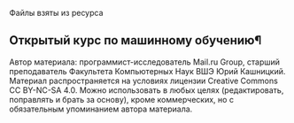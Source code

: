 
Файлы взяты из ресурса 
## Открытый курс по машинному обучению¶

Автор материала: программист-исследователь Mail.ru Group, старший преподаватель Факультета Компьютерных Наук ВШЭ Юрий Кашницкий. Материал распространяется на условиях лицензии Creative Commons CC BY-NC-SA 4.0. Можно использовать в любых целях (редактировать, поправлять и брать за основу), кроме коммерческих, но с обязательным упоминанием автора материала.
